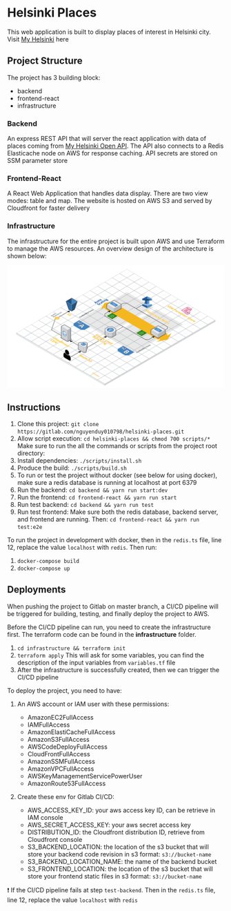 # Helsinki Places

This web application is built to display places of interest in Helsinki city. Visit [My Helsinki](https://helsinki-places.mlem-mlem.net) here

## Project Structure

The project has 3 building block:

- backend
- frontend-react
- infrastructure

### Backend

An express REST API that will server the react application with data of places coming from [My Helsinki Open API](https://open-api.myhelsinki.fi/doc). The API also connects to a Redis Elasticache node on AWS for response caching. API secrets are stored on SSM parameter store

### Frontend-React

A React Web Application that handles data display. There are two view modes: table and map. The website is hosted on AWS S3 and served by Cloudfront for faster delivery

### Infrastructure

The infrastructure for the entire project is built upon AWS and use Terraform to manage the AWS resources. An overview design of the architecture is shown below:

![Diagram](AWS-Diagram.png)

## Instructions

1. Clone this project: `git clone https://gitlab.com/nguyenduy010798/helsinki-places.git`
2. Allow script execution: `cd helsinki-places && chmod 700 scripts/*`
   Make sure to run the all the commands or scripts from the project root directory:
3. Install dependencies: `./scripts/install.sh`
4. Produce the build: `./scripts/build.sh`
5. To run or test the project without docker (see below for using docker), make sure a redis database is running at localhost at port 6379
6. Run the backend: `cd backend && yarn run start:dev`
7. Run the frontend: `cd frontend-react && yarn run start`
8. Run test backend: `cd backend && yarn run test`
9. Run test frontend: Make sure both the redis database, backend server, and frontend are running.
   Then: `cd frontend-react && yarn run test:e2e`

To run the project in development with docker, then in the `redis.ts` file, line 12, replace the value `localhost` with `redis`. Then run:

1. `docker-compose build`
2. `docker-compose up`

## Deployments

When pushing the project to Gitlab on master branch, a CI/CD pipeline will be triggered for building, testing, and finally deploy the project to AWS.

Before the CI/CD pipeline can run, you need to create the infrastructure first. The terraform code can be found in the **infrastructure** folder.

1. `cd infrastructure && terraform init`
2. `terraform apply` This will ask for some variables, you can find the description of the input variables from `variables.tf` file
3. After the infrastructure is successfully created, then we can trigger the CI/CD pipeline

To deploy the project, you need to have:

1. An AWS account or IAM user with these permissions:

   - AmazonEC2FullAccess
   - IAMFullAccess
   - AmazonElastiCacheFullAccess
   - AmazonS3FullAccess
   - AWSCodeDeployFullAccess
   - CloudFrontFullAccess
   - AmazonSSMFullAccess
   - AmazonVPCFullAccess
   - AWSKeyManagementServicePowerUser
   - AmazonRoute53FullAccess

2. Create these env for Gitlab CI/CD:

   - AWS_ACCESS_KEY_ID: your aws access key ID, can be retrieve in IAM console
   - AWS_SECRET_ACCESS_KEY: your aws secret access key
   - DISTRIBUTION_ID: the Cloudfront distribution ID, retrieve from Cloudfront console
   - S3_BACKEND_LOCATION: the location of the s3 bucket that will store your backend code revision in s3 format: `s3://bucket-name`
   - S3_BACKEND_LOCATION_NAME: the name of the backend bucket
   - S3_FRONTEND_LOCATION: the location of the s3 bucket that will store your frontend static files in s3 format: `s3://bucket-name`

:exclamation: If the CI/CD pipeline fails at step `test-backend`. Then in the `redis.ts` file, line 12, replace the value `localhost` with `redis`
